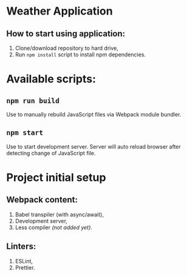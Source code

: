 # Weather Application

## How to start using application:
1. Clone/download repository to hard drive,
2. Run `npm install` script to install npm dependencies.

# Available scripts:
## `npm run build`
Use to manually rebuild JavaScript files via Webpack module bundler.

## `npm start`
Use to start development server. Server will auto reload browser after detecting change of JavaScript file.

# Project initial setup
## Webpack content:
1. Babel transpiler (with async/await),
2. Development server,
3. Less compiler *(not added yet)*.

## Linters:
1. ESLint,
2. Prettier.
